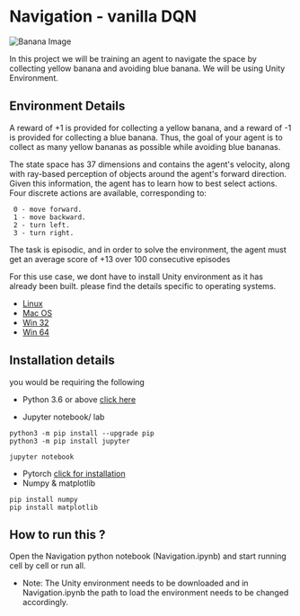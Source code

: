 # Navigation - vanilla DQN

![Banana Image](https://camo.githubusercontent.com/b3ba13bafd8458e8c4fad71d8a06cb439821f8c1/68747470733a2f2f73332e616d617a6f6e6177732e636f6d2f766964656f2e756461636974792d646174612e636f6d2f746f706865722f323031382f4a756e652f35623161623462305f62616e616e612f62616e616e612e676966)

In this project we will be training an agent to navigate the space by collecting yellow banana and avoiding blue banana. We will be using Unity Environment.

## Environment Details
A reward of +1 is provided for collecting a yellow banana, and a reward of -1 is provided for collecting a blue banana. Thus, the goal of your agent is to collect as many yellow bananas as possible while avoiding blue bananas.

The state space has 37 dimensions and contains the agent's velocity, along with ray-based perception of objects around the agent's forward direction. Given this information, the agent has to learn how to best select actions. Four discrete actions are available, corresponding to:

     0 - move forward.
     1 - move backward.
     2 - turn left.
     3 - turn right.
     
The task is episodic, and in order to solve the environment, the agent must get an average score of +13 over 100 consecutive episodes

For this use case, we dont have to install Unity environment as it has already been built. please find the details specific to operating systems.

*    [Linux](https://s3-us-west-1.amazonaws.com/udacity-drlnd/P1/Banana/Banana_Linux.zip)
*    [Mac OS](https://s3-us-west-1.amazonaws.com/udacity-drlnd/P1/Banana/Banana.app.zip)
*    [Win 32](https://s3-us-west-1.amazonaws.com/udacity-drlnd/P1/Banana/Banana_Windows_x86.zip)
*    [Win 64](https://s3-us-west-1.amazonaws.com/udacity-drlnd/P1/Banana/Banana_Windows_x86_64.zip)

## Installation details
you would be requiring the following
*    Python 3.6 or above [click here](https://www.python.org/downloads/)
    
*    Jupyter notebook/ lab

    python3 -m pip install --upgrade pip
    python3 -m pip install jupyter
    
    jupyter notebook
    
*    Pytorch [click for installation](https://pytorch.org/)
*    Numpy & matplotlib
     
    pip install numpy
    pip install matplotlib
     

## How to run this ?
Open the Navigation python notebook (Navigation.ipynb) and start running cell by cell or run all.
*    Note: The Unity environment needs to be downloaded and in Navigation.ipynb the path to load the environment needs to be changed accordingly.
